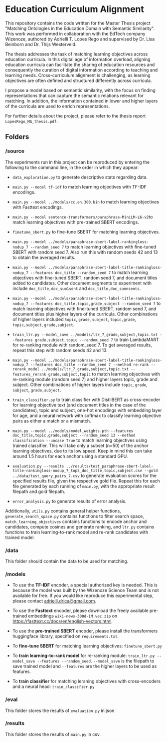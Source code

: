 # Education Curriculum Alignment

This repository contains the code written for the Master Thesis project "Matching Ontologies in the Education Domain with Semantic Similarity". This work was performed in collaboration with the EdTech company Wizenoze, authored by Adrielli T. Lopes Rego and supervised by Dr. Lisa Beinborn and Dr. Thijs Westerveld.

The thesis addresses the task of matching learning objectives across education curricula. In this digital age of information overload, aligning education curricula can facilitate the sharing of education resources and consequently the curation of digital information according to teaching and learning needs. Cross-curriculum alignment is challenging, as learning objectives are often defined and structured differently across curricula. 

I propose a model based on semantic similarity, with the focus on finding representations that  can capture the semantic relations relevant for matching. In addition, the information contained in lower and higher layers of the curricula are used to enrich representations. 

For further details about the project, please refer to the thesis report `LopesRego_MA_thesis.pdf`.

## Folders

### /source

The experiments run in this project can be reproduced by entering the following to the command line, in the order in which they appear:

* `data_exploration.py` to generate descriptive stats regarding data.
  
* `main.py --model tf-idf` to match learning objectives with TF-IDF encodings.

* `main.py --model ../models/cc.en.300.bin` to match learning objectives with Fasttext encodings.

* `main.py --model sentence-transformers/paraphrase-MiniLM-L6-v2`to match learning objectives with pre-trained SBERT encodings.

* `finetune_sbert.py` to fine-tune SBERT for matching learning objectives. 

* `main.py --model ../models/paraphrase-sbert-label-rankingloss-nodup_7 --random_seed 7` to match learning objectives with fine-tuned SBERT with random seed 7. Also run this with random seeds 42 and 13 to obtain the averaged results.

* `main.py --model ../models/paraphrase-sbert-label-title-rankingloss-nodup_7 --features doc_title --random_seed 7` to match learning objectives with fine-tuned SBERT, random seed 7, and document titles added to candidates. Other document segments to experiment with include `doc_title,doc_sum1sent` and `doc_title,doc_sumnsents`.

* `main.py --model ../models/paraphrase-sbert-label-title-rankingloss-nodup_7 --features doc_title,topic,grade,subject --random_seed 7` to match learning objectives with fine-tuned SBERT, random seed 7, and document titles plus higher layers of the curricula. Other combinations of higher layers included `topic`, `grade`, `subject`, `topic,grade`, `topic,subject`, `grade,subject`.

* `train_ltr.py --model_save ../models/ltr_7_grade,subject,topic.txt --features grade,subject,topic --random_seed 7` to train LambdaMART for re-ranking module with random_seed 7. To get averaged results, repeat this step with random seeds 42 and 13.

* `main.py --model ../models/paraphrase-sbert-label-title-rankingloss-nodup_7 --features doc_title --random_seed 7 --method re-rank --rerank_model ../models/ltr_7_grade,subject,topic.txt --features_rerank grade,subject,topic` to match learning objectives with re-ranking module (random seed 7) and higher layers topic, grade and subject. Other combinations of higher layers include `topic`, `grade`, `subject`, `grade,subject`.

* `train_classifier.py` to train classifier with DistilBERT as cross-encoder for learning objective text (and document titles in the case of the candidates), topic and subject, one-hot encodings with embedding layer for age, and a neural network with softmax to classify learning objective pairs as either a match or a mismatch. 

* `main.py --model ../models/model_weights.pth --features doc_title,topic,grade,subject --random_seed 13 --method classification --uncase True` to match learning objectives using trained classifier. This will take only a subset (n=50) of the anchor learning objectives, due to its low speed. Keep in mind this can take around 1.5 hours for each anchor using a standard GPU. 

* `evaluation.py --results ../results/test_paraphrase-sbert-label-title-rankingloss-nodup_7_top5_doc_title,topic,subject.csv --gold ../data/test_query_pairs_7.csv` to generate evaluation scores for the specified results file, given the respective gold file. Repeat this for each file generated by each running of `main.py`, with the appropriate result filepath and gold filepath. 

* `error_analysis.py` to generate results of error analysis.

Additionally, `utils.py` contains general helper functions, `generate_search_space.py` contains functions to filter search space, `match_learning_objectives` contains functions to encode anchor and candidates, compute cosines and generate ranking, and `ltr.py` contains functions to train learning-to-rank model and re-rank candidates with trained model.

### /data

This folder should contain the data to be used for matching.

### /models

* To use the **TF-IDF** encoder, a special authorized key is needed. This is because the model was built by the Wizenoze Science Team and is not available for free. If you would like reproduce this experimental step, please contact adrielli.drica@gmail.com.

* To use the **Fasttext** encoder, please download the freely available pre-trained embeddings `wiki-news-300d-1M.vec.zip` on https://fasttext.cc/docs/en/english-vectors.html.

* To use the **pre-trained SBERT** encoder, please install the transformers huggingface library, specified on `requirements.txt`.

* To **fine-tune SBERT** for matching learning objectives:
`finetune_sbert.py`
   
* To **train learning-to-rank model** for re-ranking module:
`train_ltr.py --model_save --features --random_seed`. `--model_save` is the filepath to save trained model and `--features` are the higher layers to be used as features.
   
* To **train classifier** for matching leraning objectives with cross-encoders and a neural head:
`train_classifier.py`
  
### /eval

This folder stores the results of `evaluation.py` in json.

### /results

This folder stores the results of `main.py` in csv.
